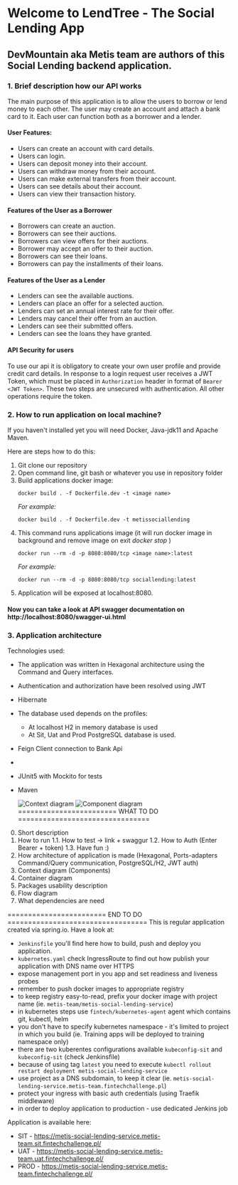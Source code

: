 # Welcome to LendTree - The Social Lending App
## DevMountain aka Metis team are authors of this Social Lending backend application.

### 1. Brief description how our API works
The main purpose of this application is to allow the users to borrow or lend money to each other. The user may create an account and attach a bank card to it. Each user can function both as a borrower and a lender.

#### User Features:
* Users can create an account with card details.
* Users can login.
* Users can deposit money into their account.
* Users can withdraw money from their account.
* Users can make external transfers from their account.
* Users can see details about their account.
* Users can view their transaction history.

#### Features of the User as a Borrower
* Borrowers can create an auction.
* Borrowers can see their auctions.
* Borrowers can view offers for their auctions.
* Borrower may accept an offer to their auction.
* Borrowers can see their loans.
* Borrowers can pay the installments of their loans.

#### Features of the User as a Lender
* Lenders can see the available auctions.
* Lenders can place an offer for a selected auction.
* Lenders can set an annual interest rate for their offer.
* Lenders may cancel their offer from an auction.
* Lenders can see their submitted offers.
* Lenders can see the loans they have granted.

#### API Security for users
To use our api it is obligatory to create your own user profile and provide credit card details. 
In response to a login request user receives a JWT Token, which must be placed in ``Authorization``
header in format of ``Bearer <JWT Token>``. These two steps are unsecured with authentication. 
All other operations require the token.

### 2. How to run application on local machine?
If you haven't installed yet you will need Docker, Java-jdk11 and Apache Maven.

Here are steps how to do this:
1. Git clone our repository
2. Open command line, git bash or whatever you use in repository folder
3. Build applications docker image:
    ```
    docker build . -f Dockerfile.dev -t <image name>
    ```
    *For example:*
    ```
    docker build . -f Dockerfile.dev -t metissociallending
    ```
4. This command runs applications image (it will run docker image in background and remove image on exit *docker stop <container ID>*)
    ```
    docker run --rm -d -p 8080:8080/tcp <image name>:latest
    ```
    *For example:*
    ```
    docker run --rm -d -p 8080:8080/tcp sociallending:latest
    ```
5. Application will be exposed at localhost:8080.

#### Now you can take a look at API swagger documentation on http://localhost:8080/swagger-ui.html
  
### 3. Application architecture
Technologies used:
* The application was written in Hexagonal architecture using the Command and Query interfaces.
* Authentication and authorization have been resolved using JWT
* Hibernate
* The database used depends on the profiles:
	* At localhost H2 in memory database is used
  	* At Sit, Uat and Prod PostgreSQL database is used.
* Feign Client connection to Bank Api
* 
* JUnit5 with Mockito for tests
* Maven

  ![Context diagram](https://confluence.fintechchallenge.pl/download/attachments/5996556/c4.drawio-Context%20Diagram.png)
  ![Component diagram](https://confluence.fintechchallenge.pl/display/MET/Context+and+Components+diagrams?preview=/5996556/5996563/c4.drawio-Container%20Diagram%20(2).png)
 ======================== WHAT TO DO ================================
 0. Short description
 1. How to run
 1.1. How to test -> link + swaggur
 1.2. How to Auth (Enter Bearer + token)
 1.3. Have fun :)
 2. How architecture of application is made (Hexagonal, Ports-adapters Command/Query communication, PostgreSQL/H2, JWT auth)
 3. Context diagram (Components)
 4. Container diagram <Optional>
 5. Packages usability description
 6. Flow diagram
 7. What dependencies are need

======================== END TO DO ==================================
This is regular application created via spring.io. Have a look at:
* `Jenkinsfile` you'll find here how to build, push and deploy you application.
* `kubernetes.yaml` check IngressRoute to find out how publish your application with DNS name over HTTPS
* expose management port in you app and set readiness and liveness probes
* remember to push docker images to appropriate registry
* to keep registry easy-to-read, prefix your docker image with project name (ie. `metis-team/metis-social-lending-service`)
* in kubernetes steps use `fintech/kubernetes-agent` agent which contains git, kubectl, helm
* you don't have to specify kubernetes namespace - it's limited to project in which you build (ie. Training apps will be deployed to training namespace only)
* there are two kuberentes configurations available `kubeconfig-sit` and `kubeconfig-sit` (check Jenkinsfile)
* because of using tag `latest` you need to execute `kubectl rollout restart deployment metis-social-lending-service`
* use project as a DNS subdomain, to keep it clear (ie. `metis-social-lending-service.metis-team.fintechchallenge.pl`)
* protect your ingress with basic auth credentials (using Traefik middleware)
* in order to deploy application to production - use dedicated Jenkins job

Application is available here:
* SIT - https://metis-social-lending-service.metis-team.sit.fintechchallenge.pl/
* UAT - https://metis-social-lending-service.metis-team.uat.fintechchallenge.pl/
* PROD - https://metis-social-lending-service.metis-team.fintechchallenge.pl/
